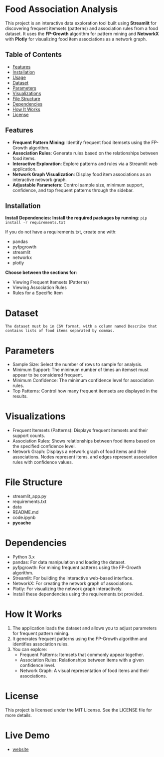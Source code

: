 # **Food Association Analysis**

This project is an interactive data exploration tool built using **Streamlit** for discovering frequent itemsets (patterns) and association rules from a food dataset. It uses the **FP-Growth** algorithm for pattern mining and **NetworkX** with **Plotly** for visualizing food item associations as a network graph.

## **Table of Contents**

- [Features](#features)
- [Installation](#installation)
- [Usage](#usage)
- [Dataset](#dataset)
- [Parameters](#parameters)
- [Visualizations](#visualizations)
- [File Structure](#file-structure)
- [Dependencies](#dependencies)
- [How It Works](#how-it-works)
- [License](#license)

## **Features**

- **Frequent Pattern Mining**: Identify frequent food itemsets using the FP-Growth algorithm.
- **Association Rules**: Generate rules based on the relationships between food items.
- **Interactive Exploration**: Explore patterns and rules via a Streamlit web application.
- **Network Graph Visualization**: Display food item associations as an interactive network graph.
- **Adjustable Parameters**: Control sample size, minimum support, confidence, and top frequent patterns through the sidebar.

## **Installation**

**Install Dependencies: Install the required packages by running**:
    ```pip install -r requirements.txt```

If you do not have a requirements.txt, create one with:
- pandas
- pyfpgrowth
- streamlit
- networkx
- plotly

**Choose between the sections for:**

- Viewing Frequent Itemsets (Patterns)
- Viewing Association Rules
- Rules for a Specific Item

# Dataset
```The dataset must be in CSV format, with a column named Describe that contains lists of food items separated by commas.```


# Parameters

- Sample Size: Select the number of rows to sample for analysis.
- Minimum Support: The minimum number of times an itemset must appear to be considered frequent.
- Minimum Confidence: The minimum confidence level for association rules.
- Top Patterns: Control how many frequent itemsets are displayed in the results.

# Visualizations
- Frequent Itemsets (Patterns): Displays frequent itemsets and their support counts.
- Association Rules: Shows relationships between food items based on the specified confidence level.
- Network Graph: Displays a network graph of food items and their associations. Nodes represent items, and edges represent association rules with confidence values.

# File Structure

- streamlit_app.py      
- requirements.txt      
- data                  
- README.md             
- code.ipynb
- __pycache__

# Dependencies

- Python 3.x
- pandas: For data manipulation and loading the dataset.
- pyfpgrowth: For mining frequent patterns using the FP-Growth algorithm.
- Streamlit: For building the interactive web-based interface.
- NetworkX: For creating the network graph of associations.
- Plotly: For visualizing the network graph interactively.
- Install these dependencies using the requirements.txt provided.

# How It Works
1. The application loads the dataset and allows you to adjust parameters for frequent pattern mining.
2. It generates frequent patterns using the FP-Growth algorithm and identifies association rules.
3. You can explore:
    - Frequent Patterns: Itemsets that commonly appear together.
    - Association Rules: Relationships between items with a given confidence level.
    - Network Graph: A visual representation of food items and their associations.

# License
This project is licensed under the MIT License. See the LICENSE file for more details.

# Live Demo
- [website](#https://semester5-4zmlc2neazjpqsbtw2tug8.streamlit.app/)
